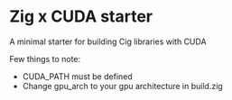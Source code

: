 # Zig x CUDA starter

A minimal starter for building Cig libraries with CUDA


Few things to note:
- CUDA_PATH must be defined
- Change gpu_arch to your gpu architecture in build.zig 